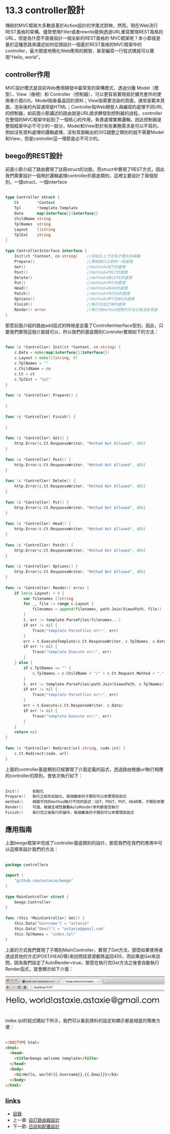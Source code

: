 <!-- {% raw %} -->
# 13.3 controller設計

傳統的MVC框架大多數是基於Action設計的字尾式對映，然而，現在Web流行REST風格的架構。儘管使用Filter或者rewrite能夠透過URL重寫實現REST風格的URL，但是為什麼不直接設計一個全新的REST風格的 MVC框架呢？本小節就是基於這種思路來講述如何從頭設計一個基於REST風格的MVC框架中的controller，最大限度地簡化Web應用的開發，甚至編寫一行程式碼就可以實現“Hello, world”。

## controller作用
MVC設計模式是目前Web應用開發中最常見的架構模式，透過分離 Model（模型）、View（檢視）和 Controller（控制器），可以更容易實現易於擴充套件的使用者介面(UI)。Model指後臺返回的資料；View指需要渲染的頁面，通常是範本頁面，渲染後的內容通常是HTML；Controller指Web開發人員編寫的處理不同URL的控制器，如前面小節講述的路由就是URL請求轉發到控制器的過程，controller在整個的MVC框架中起到了一個核心的作用，負責處理業務邏輯，因此控制器是整個框架中必不可少的一部分，Model和View對於有些業務需求是可以不寫的，例如沒有資料處理的邏輯處理，沒有頁面輸出的302調整之類別的就不需要Model和View，但是controller這一環節是必不可少的。

## beego的REST設計
前面小節介紹了路由實現了註冊struct的功能，而struct中實現了REST方式，因此我們需要設計一個用於邏輯處理controller的基底類別，這裡主要設計了兩個型別，一個struct、一個interface
```Go

type Controller struct {
	Ct        *Context
	Tpl       *template.Template
	Data      map[interface{}]interface{}
	ChildName string
	TplNames  string
	Layout    []string
	TplExt    string
}

type ControllerInterface interface {
	Init(ct *Context, cn string)    //初始化上下文和子類別名稱稱
	Prepare()                       //開始執行之前的一些處理
	Get()                           //method=GET的處理
	Post()                          //method=POST的處理
	Delete()                        //method=DELETE的處理
	Put()                           //method=PUT的處理
	Head()                          //method=HEAD的處理
	Patch()                         //method=PATCH的處理
	Options()                       //method=OPTIONS的處理
	Finish()                        //執行完成之後的處理		
	Render() error                  //執行完method對應的方法之後渲染頁面
}
```
那麼前面介紹的路由add函式的時候是定義了ControllerInterface型別，因此，只要我們實現這個介面就可以，所以我們的基底類別Controller實現如下的方法：
```Go

func (c *Controller) Init(ct *Context, cn string) {
	c.Data = make(map[interface{}]interface{})
	c.Layout = make([]string, 0)
	c.TplNames = ""
	c.ChildName = cn
	c.Ct = ct
	c.TplExt = "tpl"
}

func (c *Controller) Prepare() {

}

func (c *Controller) Finish() {

}

func (c *Controller) Get() {
	http.Error(c.Ct.ResponseWriter, "Method Not Allowed", 405)
}

func (c *Controller) Post() {
	http.Error(c.Ct.ResponseWriter, "Method Not Allowed", 405)
}

func (c *Controller) Delete() {
	http.Error(c.Ct.ResponseWriter, "Method Not Allowed", 405)
}

func (c *Controller) Put() {
	http.Error(c.Ct.ResponseWriter, "Method Not Allowed", 405)
}

func (c *Controller) Head() {
	http.Error(c.Ct.ResponseWriter, "Method Not Allowed", 405)
}

func (c *Controller) Patch() {
	http.Error(c.Ct.ResponseWriter, "Method Not Allowed", 405)
}

func (c *Controller) Options() {
	http.Error(c.Ct.ResponseWriter, "Method Not Allowed", 405)
}

func (c *Controller) Render() error {
	if len(c.Layout) > 0 {
		var filenames []string
		for _, file := range c.Layout {
			filenames = append(filenames, path.Join(ViewsPath, file))
		}
		t, err := template.ParseFiles(filenames...)
		if err != nil {
			Trace("template ParseFiles err:", err)
		}
		err = t.ExecuteTemplate(c.Ct.ResponseWriter, c.TplNames, c.Data)
		if err != nil {
			Trace("template Execute err:", err)
		}
	} else {
		if c.TplNames == "" {
			c.TplNames = c.ChildName + "/" + c.Ct.Request.Method + "." + c.TplExt
		}
		t, err := template.ParseFiles(path.Join(ViewsPath, c.TplNames))
		if err != nil {
			Trace("template ParseFiles err:", err)
		}
		err = t.Execute(c.Ct.ResponseWriter, c.Data)
		if err != nil {
			Trace("template Execute err:", err)
		}
	}
	return nil
}

func (c *Controller) Redirect(url string, code int) {
	c.Ct.Redirect(code, url)
}
```
上面的controller基底類別已經實現了介面定義的函式，透過路由根據url執行相應的controller的原則，會依次執行如下：
```Go

Init()      初始化
Prepare()   執行之前的初始化，每個繼承的子類別可以來實現該函式
method()    根據不同的method執行不同的函式：GET、POST、PUT、HEAD等，子類別來實現這些函式，如果沒實現，那麼預設都是403
Render()    可選，根據全域性變數AutoRender來判斷是否執行
Finish()    執行完之後執行的操作，每個繼承的子類別可以來實現該函式
```
## 應用指南
上面beego框架中完成了controller基底類別的設計，那麼我們在我們的應用中可以這樣來設計我們的方法：
```Go

package controllers

import (
	"github.com/astaxie/beego"
)

type MainController struct {
	beego.Controller
}

func (this *MainController) Get() {
	this.Data["Username"] = "astaxie"
	this.Data["Email"] = "astaxie@gmail.com"
	this.TplNames = "index.tpl"
}
```
上面的方式我們實現了子類別MainController，實現了Get方法，那麼如果使用者透過其他的方式(POST/HEAD等)來訪問該資源都將返回405，而如果是Get來訪問，因為我們設定了AutoRender=true，那麼在執行完Get方法之後會自動執行Render函式，就會顯示如下介面：

![](images/13.4.beego.png?raw=true)

index.tpl的程式碼如下所示，我們可以看到資料的設定和顯示都是相當的簡單方便：
```html

<!DOCTYPE html>
<html>
  <head>
    <title>beego welcome template</title>
  </head>
  <body>
    <h1>Hello, world!{{.Username}},{{.Email}}</h1>
  </body>
</html>

```

## links
   * [目錄](<preface.md>)
   * 上一章: [自訂路由器設計](<13.2.md>)
   * 下一節: [日誌和配置設計](<13.4.md>)
<!-- {% endraw %} -->
